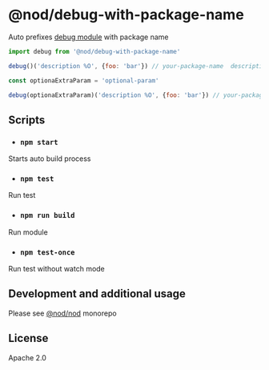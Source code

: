 # @nod/debug-with-package-name

Auto prefixes [debug module](https://www.npmjs.com/package/debug) with package name

```javascript
import debug from '@nod/debug-with-package-name'

debug()('description %O', {foo: 'bar'}) // your-package-name  description: { foo: bar }
```

```javascript
const optionaExtraParam = 'optional-param'

debug(optionaExtraParam)('description %O', {foo: 'bar'}) // your-package-name/optionalParam  description: { foo: bar }
```

## Scripts
- ### `npm start`
Starts auto build process

- ### `npm test`
Run test

- ### `npm run build`
Run module

- ### `npm test-once`
Run test without watch mode

## Development and additional usage
Please see [@nod/nod](https://github.com/NOD-studios/nod) monorepo

## License
Apache 2.0
